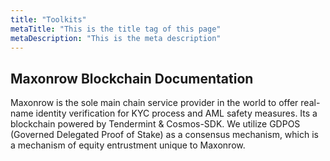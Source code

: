 ```yaml
---
title: "Toolkits"
metaTitle: "This is the title tag of this page"
metaDescription: "This is the meta description"
---
```



## Maxonrow Blockchain Documentation
Maxonrow is the sole main chain service provider in the world to offer real-name identity verification for KYC process and AML safety measures. Its a blockchain powered by Tendermint & Cosmos-SDK. We utilize GDPOS (Governed Delegated Proof of Stake) as a consensus mechanism, which is a mechanism of equity entrustment unique to Maxonrow.

